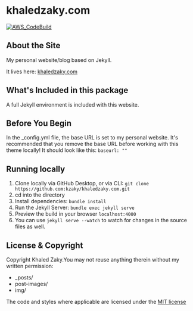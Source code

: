 khaledzaky.com
==================
[![AWS_CodeBuild](https://codebuild.us-east-1.amazonaws.com/badges?uuid=eyJlbmNyeXB0ZWREYXRhIjoiZWpnQ1BCdDZlK1hTVnQvRExheDg2V1VCQ3Zzb2U1N1JnQUdyWlpkS0dta2g2T3ZjSTZDLzc1M1F2K2FEVk1MNVg4b0Zha2pzTHJXc3ZMZENpVG9ZOWVFPSIsIml2UGFyYW1ldGVyU3BlYyI6IklTaTVYNERaL0R5K2gvRDciLCJtYXRlcmlhbFNldFNlcmlhbCI6MX0%3D&branch=master)]()

## About the Site

My personal website/blog based on Jekyll.

It lives here: [khaledzaky.com](http://khaledzaky.com)

## What's Included in this package

A full Jekyll environment is included with this website. 

## Before You Begin

In the _config.yml file, the base URL is set to my personal website. It's recommended that you remove the base URL before working with this theme locally!
It should look like this:
`baseurl: ""`

## Running locally

1. Clone locally via GitHub Desktop, or via CLI: `git clone https://github.com:kzaky/khaledzaky.com.git`
2. cd into the directory
3. Install dependencies: `bundle install`
4. Run the Jekyll Server: `bundle exec jekyll serve`
5. Preview the build in your browser `localhost:4000`
6. You can use `jekyll serve --watch` to watch for changes in the source files as well.

## License & Copyright

Copyright Khaled Zaky.You may not reuse anything therein without my written permission:
- _posts/
- post-images/
- img/

The code and styles where applicable are licensed under the [MIT license](LICENSE)
